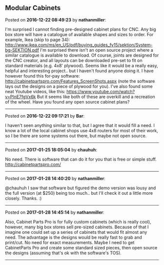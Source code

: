 ## Modular Cabinets
Posted on **2016-12-22 08:49:23** by **nathanmiller**:

I'm surprised I cannot finding pre-designed cabinet plans for CNC. Any big box store will have a catalogue of available shapes and sizes to order. For example, Ikea (skip to page 34): http://www.ikea.com/ms/en_US/pdf/buying_guides_fy15/sektion/System-bg-SEKTION.pdf
I'm surprised there isn't an open source project where a similar catalogue is available to download. Of course, joints are designed for the CNC creator, and all layouts can be downloaded pre-set to fit on standard materials (e.g. 4x8' plywood). Seems like it would be a really easy, helpful and interesting project.. but I haven't found anyone doing it. I have however found this for-pay software: http://cabinetpartspro.com/Features_ScreenShots.aspx
(note the software lays out the designs on a piece of plywood for you).
I've also found some neat Youtube videos, like this: https://www.youtube.com/watch?v=PlnE7fgVx6k
But it seems like both of these are overkill and a recreation of the wheel. 
Have you found any open source cabinet plans?

---

Posted on **2016-12-22 09:17:21** by **Bar**:

I haven't seen anything similar to that, but I agree that it would fill a need. I know a lot of the local cabinet shops use 4x8 routers for most of their work, so I be there are some systems out there, but maybe not open source.

---

Posted on **2017-01-25 18:05:04** by **chauhuh**:

No need. There is software that can do it for you that is free or simple stuff. 
http://cabinetpartspro.com/

---

Posted on **2017-01-28 14:40:20** by **nathanmiller**:

@chauhuh I saw that software but figured the demo version was lousy and the full version (at $250) being too much.. but I'll check it out a little more closely. Thanks. :)

---

Posted on **2017-01-28 14:45:14** by **nathanmiller**:

Also, Cabinet Parts Pro is for fully custom cabinets (which is really cool), however, many big box stores sell pre-sized cabinets. Because of that I imagine one could set up a series of cabinets that would fit almost any need. The advantage is the designs would be really fast to grab and print/cut. No need for exact measurements. 
Maybe I need to get CabinetParts Pro and create some standard sized pieces, then open source the designs (assuming that's ok with the software's TOS).

---

